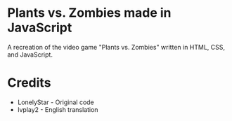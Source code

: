 # Plants vs. Zombies made in JavaScript
A recreation of the video game "Plants vs. Zombies" written in HTML, CSS, and JavaScript.

# Credits
- LonelyStar - Original code
- lvplay2 - English translation